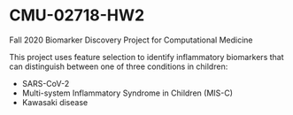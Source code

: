 # CMU-02718-HW2
Fall 2020 Biomarker Discovery Project for Computational Medicine

This project uses feature selection to identify inflammatory biomarkers that can distinguish between one of three conditions in children:
- SARS-CoV-2
- Multi-system Inflammatory Syndrome in Children (MIS-C)
- Kawasaki disease
